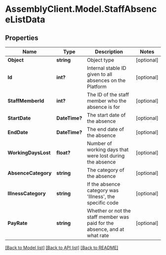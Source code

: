 # AssemblyClient.Model.StaffAbsenceListData
## Properties

Name | Type | Description | Notes
------------ | ------------- | ------------- | -------------
**Object** | **string** | Object type | [optional] 
**Id** | **int?** | Internal stable ID given to all absences on the Platform | [optional] 
**StaffMemberId** | **int?** | The ID of the staff member who the absence is for | [optional] 
**StartDate** | **DateTime?** | The start date of the absence | [optional] 
**EndDate** | **DateTime?** | The end date of the absence | [optional] 
**WorkingDaysLost** | **float?** | Number of working days that were lost during the absence | [optional] 
**AbsenceCategory** | **string** | The category of the absence | [optional] 
**IllnessCategory** | **string** | If the absence category was &#39;Illness&#39;, the specific code | [optional] 
**PayRate** | **string** | Whether or not the staff member was paid for the absence, and at what rate | [optional] 

[[Back to Model list]](../README.md#documentation-for-models) [[Back to API list]](../README.md#documentation-for-api-endpoints) [[Back to README]](../README.md)

